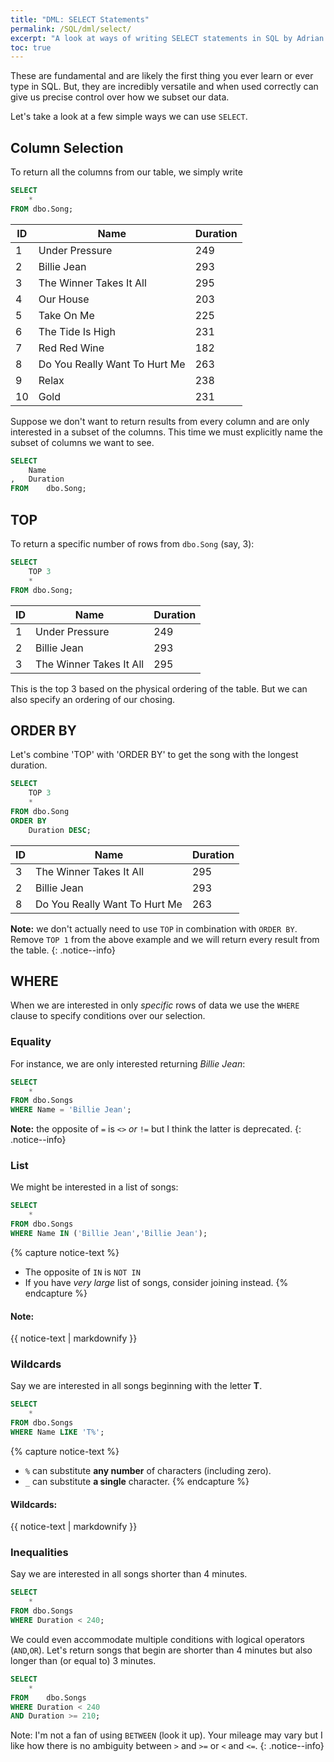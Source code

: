 ```yaml
---
title: "DML: SELECT Statements"
permalink: /SQL/dml/select/
excerpt: "A look at ways of writing SELECT statements in SQL by Adrian Ng"
toc: true
---
```


These are fundamental and are likely the first thing you ever learn or ever type in SQL.
But, they are incredibly versatile and when used correctly can give us precise control over how we subset our data.

Let's take a look at a few simple ways we can use `SELECT`.

## Column Selection

To return all the columns from our table, we simply write

```sql
SELECT
	*
FROM dbo.Song;
```

ID|Name|Duration
---|---|---
1|Under Pressure|249
2|Billie Jean|293
3|The Winner Takes It All|295
4|Our House|203
5|Take On Me|225
6|The Tide Is High|231
7|Red Red Wine| 182
8|Do You Really Want To Hurt Me|263
9|Relax|238
10|Gold|231

Suppose we don't want to return results from every column and are only interested in a subset of the columns.
This time we must explicitly name the subset of columns we want to see.

```sql
SELECT
	Name
,	Duration
FROM	dbo.Song;
```

## TOP

To return a specific number of rows from `dbo.Song` (say, 3):

```sql
SELECT 
	TOP 3
	*
FROM dbo.Song;
```

ID|Name|Duration
---|---|---
1|Under Pressure|249
2|Billie Jean|293
3|The Winner Takes It All|295

This is the top 3 based on the physical ordering of the table.
But we can also specify an ordering of our chosing.

## ORDER BY

Let's combine 'TOP' with 'ORDER BY' to get the song with the longest duration.

```sql
SELECT
	TOP 3
	*
FROM dbo.Song
ORDER BY 
	Duration DESC;
```

ID|Name|Duration
---|---|---
3|The Winner Takes It All|295
2|Billie Jean|293
8|Do You Really Want To Hurt Me|263

**Note:** we don't actually need to use `TOP` in combination with `ORDER BY`. Remove `TOP 1` from the above example and we will return every result from the table.
{: .notice--info}

## WHERE

When we are interested in only _specific_ rows of data we use the `WHERE` clause to specify conditions over our selection.

### Equality

For instance, we are only interested returning _Billie Jean_:

```sql
SELECT
	*
FROM dbo.Songs
WHERE Name = 'Billie Jean';
```

**Note:** the opposite of `=` is `<>` _or_ `!=` but I think the latter is deprecated.
{: .notice--info}

### List

We might be interested in a list of songs:

```sql
SELECT
	*
FROM dbo.Songs
WHERE Name IN ('Billie Jean','Billie Jean');
```

{%  capture notice-text %}
* The opposite of `IN` is `NOT IN`
* If you have _very large_ list of songs, consider joining instead.
{% endcapture %}

<div class="notice--info">
  <h4>Note:</h4> 
  {{ notice-text | markdownify }} 
</div>

### Wildcards

Say we are interested in all songs beginning with the letter **T**.

```sql
SELECT
	*
FROM dbo.Songs
WHERE Name LIKE 'T%';
```

{% capture notice-text %}
* `%` can substitute **any number** of characters (including zero).
* `_` can substitute **a single** character.
{% endcapture %}

<div class="notice--info">
  <h4>Wildcards:</h4> 
  {{ notice-text | markdownify }} 
</div>

### Inequalities

Say we are interested in all songs shorter than 4 minutes.

```sql 
SELECT
	*
FROM dbo.Songs
WHERE Duration < 240;
```

We could even accommodate multiple conditions with  logical operators (`AND`,`OR`).
Let's return songs that begin are shorter than 4 minutes but also longer than (or equal to) 3 minutes.

```sql
SELECT
	*
FROM	dbo.Songs
WHERE Duration < 240
AND Duration >= 210;
```

Note: I'm not a fan of using `BETWEEN` (look it up). Your mileage may vary but I like how there is no ambiguity between `>` and `>=` or `<` and `<=`.
{: .notice--info}










